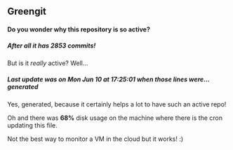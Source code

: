 ## Greengit

#### Do you wonder why this repository is so active?

##### After all it has 2853 commits!

But is it *really* active? Well...

##### Last update was on Mon Jun 10 at 17:25:01 when those lines were... generated

Yes, generated, because it certainly helps a lot to have such an active repo!

Oh and there was **68%** disk usage on the machine
where there is the cron updating this file.

Not the best way to monitor a VM in the cloud but it works! :)
